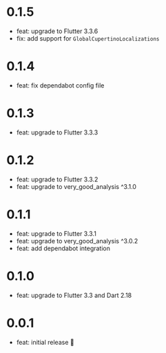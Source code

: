 # 0.1.5

- feat: upgrade to Flutter 3.3.6
- fix: add support for `GlobalCupertinoLocalizations`

# 0.1.4

- feat: fix dependabot config file

# 0.1.3

- feat: upgrade to Flutter 3.3.3

# 0.1.2

- feat: upgrade to Flutter 3.3.2
- feat: upgrade to very_good_analysis ^3.1.0

# 0.1.1

- feat: upgrade to Flutter 3.3.1
- feat: upgrade to very_good_analysis ^3.0.2
- feat: add dependabot integration

# 0.1.0

- feat: upgrade to Flutter 3.3 and Dart 2.18

# 0.0.1

- feat: initial release 🎉

